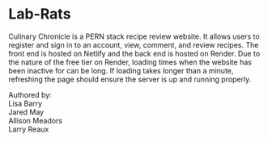 # Lab-Rats
Culinary Chronicle is a PERN stack recipe review website. It allows users to register and sign in to an account, view, comment, and review recipes. The front end is hosted on Netlify and the back end is hosted on Render.
Due to the nature of the free tier on Render, loading times when the website has been inactive for can be long. If loading takes longer than a minute, refreshing the page should ensure the server is up and running properly.

Authored by:   
Lisa Barry  
Jared May  
Allison Meadors  
Larry Reaux
